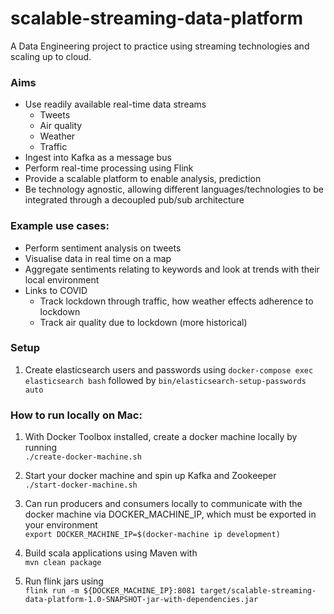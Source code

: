 # scalable-streaming-data-platform

A Data Engineering project to practice using streaming technologies and scaling up to cloud.

### Aims
* Use readily available real-time data streams
    * Tweets
    * Air quality
    * Weather
    * Traffic
* Ingest into Kafka as a message bus
* Perform real-time processing using Flink
* Provide a scalable platform to enable analysis, prediction
* Be technology agnostic, allowing different languages/technologies to be integrated through a decoupled pub/sub architecture

### Example use cases:
* Perform sentiment analysis on tweets
* Visualise data in real time on a map
* Aggregate sentiments relating to keywords and look at trends with their local environment
* Links to COVID
    * Track lockdown through traffic, how weather effects adherence to lockdown
    * Track air quality due to lockdown (more historical)

### Setup
1. Create elasticsearch users and passwords using `docker-compose exec elasticsearch bash` followed by `bin/elasticsearch-setup-passwords auto`

### How to run locally on Mac:
1. With Docker Toolbox installed, create a docker machine locally by running <br>`./create-docker-machine.sh`

2. Start your docker machine and spin up Kafka and Zookeeper <br>`./start-docker-machine.sh`

3. Can run producers and consumers locally to communicate with the docker machine via DOCKER_MACHINE_IP, which must be exported in your environment <br>`export DOCKER_MACHINE_IP=$(docker-machine ip development)`

4. Build scala applications using Maven with <br>`mvn clean package`

5. Run flink jars using <br>`flink run -m ${DOCKER_MACHINE_IP}:8081 target/scalable-streaming-data-platform-1.0-SNAPSHOT-jar-with-dependencies.jar`